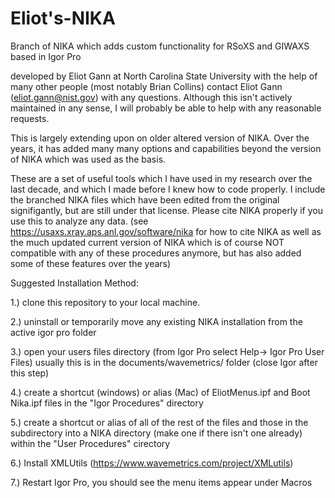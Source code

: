 # Eliot's-NIKA
Branch of NIKA which adds custom functionality for RSoXS and GIWAXS based in Igor Pro

developed by Eliot Gann at North Carolina State University with the help of many other people (most notably Brian Collins)
contact Eliot Gann (eliot.gann@nist.gov) with any questions.  Although this isn't actively maintained in any sense, I will probably be able to help with any reasonable requests.

This is largely extending upon on older altered version of NIKA.  Over the years, it has added many many options and capabilities beyond the version of NIKA which was used as the basis.  

These are a set of useful tools which I have used in my research over the last decade, and which I made before I knew how to code properly.  I include the branched NIKA files which have been edited from the original signifigantly, but are still under that license.  Please cite NIKA properly if you use this to analyze any data.  (see https://usaxs.xray.aps.anl.gov/software/nika for how to cite NIKA as well as the much updated current version of NIKA which is  of course NOT compatible with any of these procedures anymore, but has also added some of these features over the years)

Suggested Installation Method:

1.) clone this repository to your local machine.

2.) uninstall or temporarily move any existing NIKA installation from the active igor pro folder

3.) open your users files directory (from Igor Pro  select Help-> Igor Pro User Files)
    usually this is in the documents/wavemetrics/ folder
    (close Igor after this step)

4.) create a shortcut (windows) or alias (Mac) of EliotMenus.ipf and Boot Nika.ipf files in the "Igor Procedures" directory

5.) create a shortcut or alias of all of the rest of the files and those in the subdirectory into a NIKA directory (make one if there isn't one already) within the "User Procedures" cirectory

6.) Install XMLUtils (https://www.wavemetrics.com/project/XMLutils)

7.) Restart Igor Pro, you should see the menu items appear under Macros
